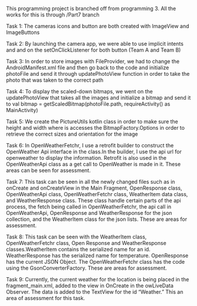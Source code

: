 This programming project is branched off from programming 3. All the works for this is through /Part7 branch

Task 1:
The cameras icons and button are both created with ImageView and ImageButtons

Task 2:
By launching the camera app, we were able to use implicit intents and and on the setOnClickListener for both button (Team A and Team B) 

Task 3:
In order to store images with FileProvider, we had to change the AndroidManifest.xml file and then go back to the code and initialize photoFile and send it through updatePhotoView function in order to take the photo that was taken to the correct path

Task 4:
To display the scaled-down bitmaps, we went on the updatePhotoView that takes all the images and initialize a bitmap and send it to val bitmap = getScaledBitmap(photoFile.path, requireActivity() as MainActivity)

Task 5:
We create the PictureUtils kotlin class in order to make sure the height and width where is accesses the BitmapFactory.Options in order to retrieve the correct sizes and orientation for the image

Task 6:
In OpenWeatherFetchr, I use a retrofit builder to construct the OpenWeather Api interface in the class.In the builder, I use the api url for openweather to display the information. Retrofit is also used in the OpenWeatherApi class as a get call to OpenWeather is made in it. These areas can be seen for assessment.

Task 7:
This task can be seen in all the newly changed files such as in onCreate and onCreateView  in the Main Fragment, OpenResponse class, OpenWeatherApi class, OpenWeatherFetchr class, WeatherItem data class, and  WeatherResponse class. These class handle certain parts of the api process, the fetch being called in OpenWeatherFetchr, the api call in OpenWeatherApi, OpenResponse  and WeatherResponse for the json collection, and the WeatherItem class for the json lists. These are areas for assessment.

Task 8: 
This task can be seen with the WeatherItem class, OpenWeatherFetchr class, Open Response and  WeatherResponse classes.WeatherItem contains the serialized name for an id. WeatherResponse has the serialized name for temperature. OpenResponse has the current JSON Object. The OpenWeatherFetchr class has the code using the GsonConverterFactory. These are areas for assessment.

Task 9:
Currently, the current weather for the location is being placed in the fragment_main.xml, added to the view in OnCreate in the owLiveData Observer. The data is added to the TextView for the id “Weather.” This an area of assessment for this task.


